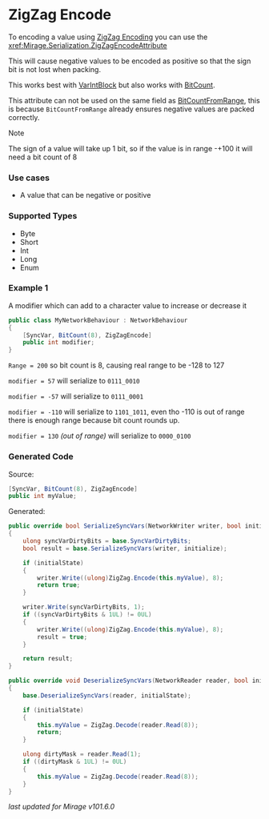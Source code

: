 # ZigZag Encode

To encoding a value using [ZigZag Encoding](https://gist.github.com/mfuerstenau/ba870a29e16536fdbaba) you can use the <xref:Mirage.Serialization.ZigZagEncodeAttribute> 

This will cause negative values to be encoded as positive so that the sign bit is not lost when packing.

This works best with [VarIntBlock](./VarIntBlock.md) but also works with [BitCount](./BitCount.md).

This attribute can not be used on the same field as [BitCountFromRange](./BitCountFromRange.md), this is because `BitCountFromRange` already ensures negative values are packed correctly.

> [!NOTE]
> The sign of a value will take up 1 bit, so if the value is in range -+100 it will need a bit count of 8

### Use cases

- A value that can be negative or positive

### Supported Types

- Byte
- Short
- Int
- Long
- Enum

### Example 1

A modifier which can add to a character value to increase or decrease it

```cs
public class MyNetworkBehaviour : NetworkBehaviour 
{
    [SyncVar, BitCount(8), ZigZagEncode]
    public int modifier;
}
```

`Range = 200` so bit count is 8, causing real range to be -128 to 127

`modifier = 57` will serialize to `0111_0010`

`modifier = -57` will serialize to `0111_0001`

`modifier = -110` will serialize to `1101_1011`, even tho -110 is out of range there is enough range because bit count rounds up.

`modifier = 130` *(out of range)* will serialize to `0000_0100`

### Generated Code

Source:
```cs 
[SyncVar, BitCount(8), ZigZagEncode]
public int myValue;
```

Generated:
```cs
public override bool SerializeSyncVars(NetworkWriter writer, bool initialState)
{
    ulong syncVarDirtyBits = base.SyncVarDirtyBits;
    bool result = base.SerializeSyncVars(writer, initialize);

    if (initialState) 
    {
        writer.Write((ulong)ZigZag.Encode(this.myValue), 8);
        return true;
    }

    writer.Write(syncVarDirtyBits, 1);
    if ((syncVarDirtyBits & 1UL) != 0UL)
    {
        writer.Write((ulong)ZigZag.Encode(this.myValue), 8);
        result = true;
    }

    return result;
}

public override void DeserializeSyncVars(NetworkReader reader, bool initialState)
{
    base.DeserializeSyncVars(reader, initialState);

    if (initialState)
    {
        this.myValue = ZigZag.Decode(reader.Read(8));
        return;
    }

    ulong dirtyMask = reader.Read(1);
    if ((dirtyMask & 1UL) != 0UL)
    {
        this.myValue = ZigZag.Decode(reader.Read(8));
    }
}
```

*last updated for Mirage v101.6.0*